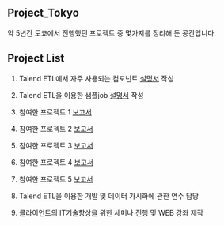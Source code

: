 ## Project_Tokyo
약 5년간 도쿄에서 진행했던 프로젝트 중 몇가지를 정리해 둔 공간입니다.

## Project List
1. Talend ETL에서 자주 사용되는 컴포넌트 [설명서](/Component.md) 작성

2. Talend ETL을 이용한 샘플job [설명서](/SampleJob_doc.md) 작성

3. 참여한 프로젝트 1 [보고서](/Project_01.md)

4. 참여한 프로젝트 2 [보고서](/Project_02.md)

5. 참여한 프로젝트 3 [보고서](/Project_03.md)

6. 참여한 프로젝트 4 [보고서](/Project_04.md)

7. 참여한 프로젝트 5 [보고서](/Project_05.md)

8. Talend ETL을 이용한 개발 및 데이터 가시화에 관한 연수 담당

9. 클라이언트의 IT기술향상을 위한 세미나 진행 및 WEB 강좌 제작
